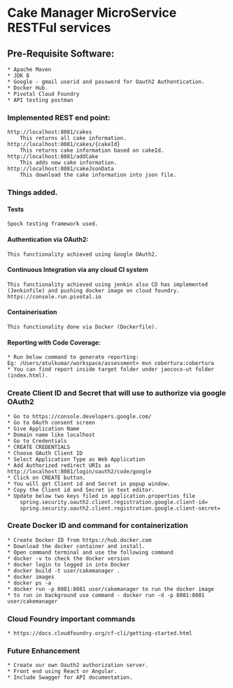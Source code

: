 Cake Manager MicroService RESTFul services 
=======================================

## Pre-Requisite Software:
    * Apache Maven
    * JDK 8
    * Google - gmail userid and password for Oauth2 Authentication.
    * Docker Hub.
    * Pivotal Cloud Foundry
    * API testing postman

### Implemented REST end point:
    http://localhost:8081/cakes
        This returns all cake information.
    http://localhost:8081/cakes/{cakeId}
        This returns cake information based on cakeId.
    http://localhost:8081/addCake
        This adds new cake information.
    http://localhost:8081/cakeJsonData
        This download the cake information into json file.

### Things added.
#### Tests
    Spock testing framework used.
#### Authentication via OAuth2:
    This functionality achieved using Google OAuth2.
#### Continuous Integration via any cloud CI system
    This functionality achieved using jenkin also CD has implemented (Jenkinfile) and pushing docker image on cloud foundry.
    https://console.run.pivotal.io
#### Containerisation
    This functionality done via Docker (Dockerfile).
#### Reporting with Code Coverage:
    * Run below command to generate reporting:
    Eg: /Users/atulkumar/workspace/assessment> mvn cobertura:cobertura
    * You can find report inside target folder under jaococo-ut folder (index.html).

### Create Client ID and Secret that will use to authorize via google OAuth2
    * Go to https://console.developers.google.com/
    * Go to OAuth consent screen
    * Give Application Name
    * Domain name like localhost
    * Go to Credentials
    * CREATE CREDENTIALS
    * Choose OAuth Client ID
    * Select Application Type as Web Application
    * Add Authorized redirect URIs as http://localhost:8081/login/oauth2/code/google
    * Click on CREATE button.
    * You will get Client id and Secret in popup window.
    * Copy the Client id and Secret in text editor.
    * Update below two keys filed in application.properties file
        spring.security.oauth2.client.registration.google.client-id=
        spring.security.oauth2.client.registration.google.client-secret=
 
### Create Docker ID and command for containerization
    * Create Docker ID from https://hub.docker.com
    * Download the docker container and install.
    * Open command terminal and use the following command
    * docker -v to check the docker version
    * docker login to logged in into Docker
    * docker build -t user/cakemanager .
    * docker images
    * docker ps -a
    * docker run -p 8081:8081 user/cakemanager to run the docker image
    * to run in background use command - docker run -d -p 8081:8081 user/cakemanager

### Cloud Foundry important commands
    * https://docs.cloudfoundry.org/cf-cli/getting-started.html

### Future Enhancement
    * Create our own Oauth2 authorization server.
    * Front end using React or Angular.
    * Include Swagger for API documentation.

